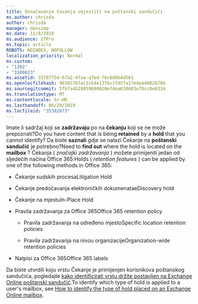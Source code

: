 ```yaml
---
title: Označavanje čuvanja smjestiti na poštanski sandučići
ms.author: chrisda
author: chrisda
manager: dansimp
ms.date: 11/8/2018
ms.audience: ITPro
ms.topic: article
ROBOTS: NOINDEX, NOFOLLOW
localization_priority: Normal
ms.custom:
- "1202"
- "3100023"
ms.assetid: 3378775d-67a2-47aa-a7ed-fbc6d0b4d561
ms.openlocfilehash: 90302767ac2cb4e137bc1fd5fa17edea4602b766
ms.sourcegitcommit: 5fb7a4b28859690020efdea630d03e70cc0e6334
ms.translationtype: MT
ms.contentlocale: hr-HR
ms.lasthandoff: 06/28/2019
ms.locfileid: "35382873"
---
```

<span data-ttu-id="8458f-102">Imate li sadržaj koji se **zadržavaju** po na **čekanju** koji se ne može prepoznati?</span><span class="sxs-lookup"><span data-stu-id="8458f-102">Do you have content that is being **retained** by a **hold** that you cannot identify?</span></span> <span data-ttu-id="8458f-103">Da biste **saznali** gdje se nalazi Čekanje na **poštanski sandučić** je potrebno?</span><span class="sxs-lookup"><span data-stu-id="8458f-103">Need to **find out** where the hold is located on the **mailbox** ?</span></span> <span data-ttu-id="8458f-104">Čekanja ( *značajki zadržavanja* ) možete primijeniti jedan od sljedećih načina Office 365:</span><span class="sxs-lookup"><span data-stu-id="8458f-104">Holds (  *retention features*  ) can be applied by one of the following methods in Office 365:</span></span>
  
- <span data-ttu-id="8458f-105">Čekanje sudskih procesa</span><span class="sxs-lookup"><span data-stu-id="8458f-105">Litigation Hold</span></span>

- <span data-ttu-id="8458f-106">Čekanje predočavanja elektroničkih dokumenata</span><span class="sxs-lookup"><span data-stu-id="8458f-106">eDiscovery hold</span></span>

- <span data-ttu-id="8458f-107">Čekanje na mjestu</span><span class="sxs-lookup"><span data-stu-id="8458f-107">In-Place Hold</span></span>

- <span data-ttu-id="8458f-108">Pravila zadržavanja za Office 365</span><span class="sxs-lookup"><span data-stu-id="8458f-108">Office 365 retention policy</span></span> 

  - <span data-ttu-id="8458f-109">Pravila zadržavanja na određeno mjesto</span><span class="sxs-lookup"><span data-stu-id="8458f-109">Specific location retention policies</span></span>

  - <span data-ttu-id="8458f-110">Pravila zadržavanja na nivou organizacije</span><span class="sxs-lookup"><span data-stu-id="8458f-110">Organization-wide retention policies</span></span>

- <span data-ttu-id="8458f-111">Natpisi za Office 365</span><span class="sxs-lookup"><span data-stu-id="8458f-111">Office 365 labels</span></span>

<span data-ttu-id="8458f-112">Da biste utvrdili koju vrstu Čekanje je primijenjen korisnikova poštanskog sandučića, pogledajte [kako identificirati vrstu držite postavljen na Exchange Online poštanski sandučić](https://docs.microsoft.com/office365/securitycompliance/identify-a-hold-on-an-exchange-online-mailbox).</span><span class="sxs-lookup"><span data-stu-id="8458f-112">To identify which type of hold is applied to a user's mailbox, see [How to identify the type of hold placed on an Exchange Online mailbox](https://docs.microsoft.com/office365/securitycompliance/identify-a-hold-on-an-exchange-online-mailbox).</span></span>
